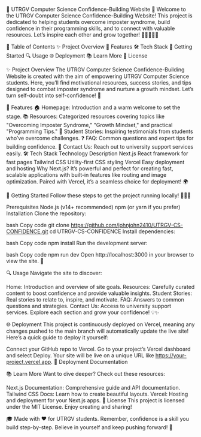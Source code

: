 🌟 UTRGV Computer Science Confidence-Building Website 🌟
Welcome to the UTRGV Computer Science Confidence-Building Website! This project is dedicated to helping students overcome imposter syndrome, build confidence in their programming skills, and to connect with valuable resources. Let’s inspire each other and grow together! 💪👩‍💻👨‍💻

📜 Table of Contents
✨ Project Overview
🚀 Features
🛠️ Tech Stack
📖 Getting Started
🔍 Usage
🌐 Deployment
📚 Learn More
📄 License

✨ Project Overview
The UTRGV Computer Science Confidence-Building Website is created with the aim of empowering UTRGV Computer Science students. Here, you’ll find motivational resources, success stories, and tips designed to combat imposter syndrome and nurture a growth mindset. Let’s turn self-doubt into self-confidence! 🎉

🚀 Features
🏠 Homepage: Introduction and a warm welcome to set the stage.
📚 Resources: Categorized resources covering topics like "Overcoming Imposter Syndrome," "Growth Mindset," and practical "Programming Tips."
💬 Student Stories: Inspiring testimonials from students who’ve overcome challenges.
❓ FAQ: Common questions and expert tips for building confidence.
📧 Contact Us: Reach out to university support services easily.
🛠️ Tech Stack
Technology	Description
Next.js	React framework for fast pages
Tailwind CSS	Utility-first CSS styling
Vercel	Easy deployment and hosting
Why Next.js? It’s powerful and perfect for creating fast, scalable applications with built-in features like routing and image optimization. Paired with Vercel, it’s a seamless choice for deployment! 🌍

📖 Getting Started
Follow these steps to get the project running locally! 🏃‍♂️💨

Prerequisites
Node.js (v14+ recommended)
npm (or yarn if you prefer)
Installation
Clone the repository:

bash
Copy code
git clone https://github.com/johnjohn2410/UTRGV-CS-CONFIDENCE.git
cd UTRGV-CS-CONFIDENCE
Install dependencies:

bash
Copy code
npm install
Run the development server:

bash
Copy code
npm run dev
Open http://localhost:3000 in your browser to view the site. 🎉

🔍 Usage
Navigate the site to discover:

Home: Introduction and overview of site goals.
Resources: Carefully curated content to boost confidence and provide valuable insights.
Student Stories: Real stories to relate to, inspire, and motivate.
FAQ: Answers to common questions and strategies.
Contact Us: Access to university support services.
Explore each section and grow your confidence! 💡✨

🌐 Deployment
This project is continuously deployed on Vercel, meaning any changes pushed to the main branch will automatically update the live site! Here’s a quick guide to deploy it yourself:

Connect your GitHub repo to Vercel.
Go to your project’s Vercel dashboard and select Deploy.
Your site will be live on a unique URL like https://your-project.vercel.app.
🔗 Deployment Documentation

📚 Learn More
Want to dive deeper? Check out these resources:

Next.js Documentation: Comprehensive guide and API documentation.
Tailwind CSS Docs: Learn how to create beautiful layouts.
Vercel: Hosting and deployment for your Next.js apps.
📄 License
This project is licensed under the MIT License. Enjoy creating and sharing!

🎓 Made with ❤️ for UTRGV students. Remember, confidence is a skill you build step-by-step. Believe in yourself and keep pushing forward! 🎉
